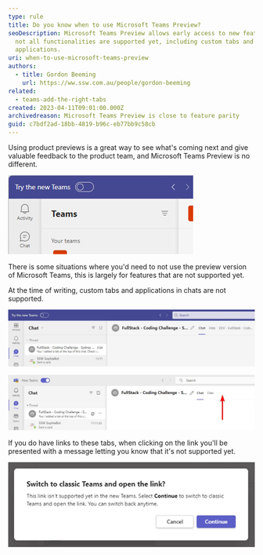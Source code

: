 ```yaml
---
type: rule
title: Do you know when to use Microsoft Teams Preview?
seoDescription: Microsoft Teams Preview allows early access to new features, but
  not all functionalities are supported yet, including custom tabs and
  applications.
uri: when-to-use-microsoft-teams-preview
authors:
  - title: Gordon Beeming
    url: https://ww.ssw.com.au/people/gordon-beeming
related:
  - teams-add-the-right-tabs
created: 2023-04-11T09:01:00.000Z
archivedreason: Microsoft Teams Preview is close to feature parity
guid: c7bdf2ad-18bb-4819-b96c-eb77bb9c58cb
---
```


Using product previews is a great way to see what's coming next and give valuable feedback to the product team, and Microsoft Teams Preview is no different.

![Figure: Switch on Microsoft Teams Preview using New Teams toggle](switch-to-microsoft-teams-preview.jpg)

<!--endintro-->

There is some situations where you'd need to not use the preview version of Microsoft Teams, this is largely for features that are not supported yet.

At the time of writing, custom tabs and applications in chats are not supported.

![Figure: Microsoft Teams shows custom tabs](microsoft-teams-with-tabs.jpg)

![Figure: Microsoft Teams Preview missing custom tabs](microsoft-teams-preview-without-tabs.jpg)

If you do have links to these tabs, when clicking on the link you'll be presented with a message letting you know that it's not supported yet.

![Figure: When clicking on a link to a tab you'll get a friendly message](switch-to-classic-teams-and-open-the-link.jpg)
